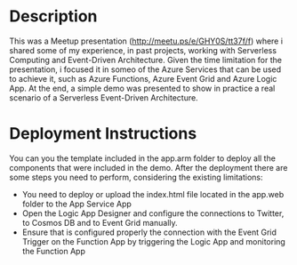 # Description

This was a Meetup presentation (http://meetu.ps/e/GHY0S/tt37f/f) where i shared some of my experience, in past projects, working with Serverless Computing and Event-Driven Architecture. Given the time limitation for the presentation, i focused it in someo of the Azure Services that can be used to achieve it, such as Azure Functions, Azure Event Grid and Azure Logic App. At the end, a simple demo was presented to show in practice a real scenario of a Serverless Event-Driven Architecture.

# Deployment Instructions

You can you the template included in the app.arm folder to deploy all the components that were included in the demo. After the deployment there are some steps you need to perform, considering the existing limitations:

- You need to deploy or upload the index.html file located in the app.web folder to the App Service App
- Open the Logic App Designer and configure the connections to Twitter, to Cosmos DB and to Event Grid manually.
- Ensure that is configured properly the connection with the Event Grid Trigger on the Function App by triggering the Logic App and monitoring the Function App
